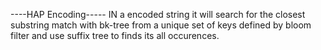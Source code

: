 ----HAP Encoding-----
IN a encoded string it will search for the closest substring match with bk-tree from a unique set of keys defined by bloom filter and use suffix tree to finds its all occurences.